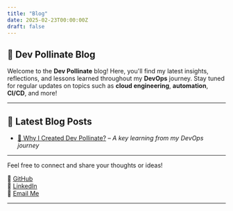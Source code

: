 ```yaml
---
title: "Blog"
date: 2025-02-23T00:00:00Z
draft: false
---
```


## 🌱 Dev Pollinate Blog

Welcome to the **Dev Pollinate** blog! Here, you'll find my latest insights, reflections, and lessons learned throughout my **DevOps** journey. Stay tuned for regular updates on topics such as **cloud engineering**, **automation**, **CI/CD**, and more!

---

## 📖 Latest Blog Posts

- [📌 Why I Created Dev Pollinate?](https://rex-makusia.github.io/content/posts/03-09-2025/) – *A key learning from my DevOps journey*

---

Feel free to connect and share your thoughts or ideas!

🔗 [GitHub](https://github.com/rex-makusia)  
🔗 [LinkedIn](https://www.linkedin.com/in/rex-makusia-00333994/)  
📩 [Email Me](mailto:devpollinate@gmail.com)

---
